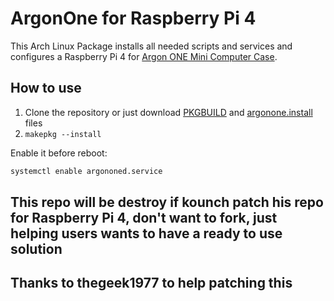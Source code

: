 # ArgonOne for Raspberry Pi 4

This Arch Linux Package installs all needed scripts and services and configures a Raspberry Pi 4 for [Argon ONE Mini Computer Case](https://www.argon40.com/argon1.html).

## How to use

 1. Clone the repository or just download [PKGBUILD](https://raw.githubusercontent.com/Elrondo46/argonone/master/PKGBUILD) and [argonone.install](https://raw.githubusercontent.com/Elrondo46/argonone/master/argonone.install) files
 2. ```makepkg --install```

Enable it before reboot:

```bash
systemctl enable argononed.service
```

## This repo will be destroy if kounch patch his repo for Raspberry Pi 4, don't want to fork, just helping users wants to have a ready to use solution

## Thanks to thegeek1977 to help patching this
